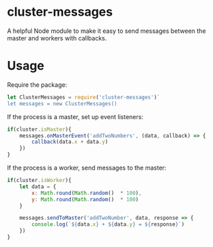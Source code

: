 # cluster-messages
A helpful Node module to make it easy to send messages between the
master and workers with callbacks.

# Usage

Require the package:
```javascript
let ClusterMessages = require('cluster-messages')`
let messages = new ClusterMessages()
```

If the process is a master, set up event listeners:
```javascript
if(cluster.isMaster){
    messages.onMasterEvent('addTwoNumbers', (data, callback) => {
        callback(data.x + data.y)
    })
}
```

If the process is a worker, send messages to the master:
```javascript
if(cluster.isWorker){
    let data = {
        x: Math.round(Math.random()  * 100),
        y: Math.round(Math.random()  * 100)
    }

    messages.sendToMaster('addTwoNumber', data, response => {
        console.log(`${data.x} + ${data.y} = ${response}`)
    })
}
```